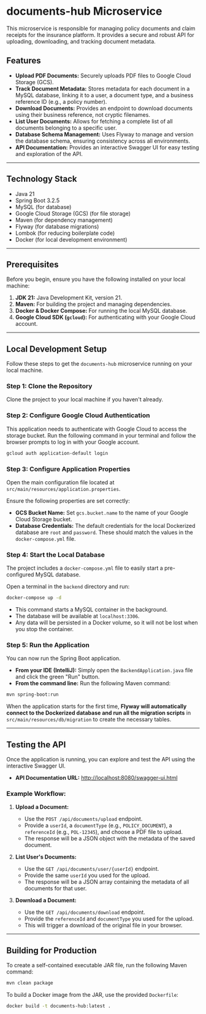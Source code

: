 # documents-hub Microservice

This microservice is responsible for managing policy documents and claim receipts for the insurance platform. It provides a secure and robust API for uploading, downloading, and tracking document metadata.

## Features

- **Upload PDF Documents:** Securely uploads PDF files to Google Cloud Storage (GCS).
- **Track Document Metadata:** Stores metadata for each document in a MySQL database, linking it to a user, a document type, and a business reference ID (e.g., a policy number).
- **Download Documents:** Provides an endpoint to download documents using their business reference, not cryptic filenames.
- **List User Documents:** Allows for fetching a complete list of all documents belonging to a specific user.
- **Database Schema Management:** Uses Flyway to manage and version the database schema, ensuring consistency across all environments.
- **API Documentation:** Provides an interactive Swagger UI for easy testing and exploration of the API.

---

## Technology Stack

- Java 21
- Spring Boot 3.2.5
- MySQL (for database)
- Google Cloud Storage (GCS) (for file storage)
- Maven (for dependency management)
- Flyway (for database migrations)
- Lombok (for reducing boilerplate code)
- Docker (for local development environment)

---

## Prerequisites

Before you begin, ensure you have the following installed on your local machine:

1.  **JDK 21:** Java Development Kit, version 21.
2.  **Maven:** For building the project and managing dependencies.
3.  **Docker & Docker Compose:** For running the local MySQL database.
4.  **Google Cloud SDK (`gcloud`):** For authenticating with your Google Cloud account.

---

## Local Development Setup

Follow these steps to get the `documents-hub` microservice running on your local machine.

### Step 1: Clone the Repository

Clone the project to your local machine if you haven't already.

### Step 2: Configure Google Cloud Authentication

This application needs to authenticate with Google Cloud to access the storage bucket. Run the following command in your terminal and follow the browser prompts to log in with your Google account.

```sh
gcloud auth application-default login
```

### Step 3: Configure Application Properties

Open the main configuration file located at `src/main/resources/application.properties`.

Ensure the following properties are set correctly:

- **GCS Bucket Name:** Set `gcs.bucket.name` to the name of your Google Cloud Storage bucket.
- **Database Credentials:** The default credentials for the local Dockerized database are `root` and `password`. These should match the values in the `docker-compose.yml` file.

### Step 4: Start the Local Database

The project includes a `docker-compose.yml` file to easily start a pre-configured MySQL database.

Open a terminal in the `backend` directory and run:

```sh
docker-compose up -d
```

- This command starts a MySQL container in the background.
- The database will be available at `localhost:3306`.
- Any data will be persisted in a Docker volume, so it will not be lost when you stop the container.

### Step 5: Run the Application

You can now run the Spring Boot application.

- **From your IDE (IntelliJ):** Simply open the `BackendApplication.java` file and click the green "Run" button.
- **From the command line:** Run the following Maven command:

```sh
mvn spring-boot:run
```

When the application starts for the first time, **Flyway will automatically connect to the Dockerized database and run all the migration scripts** in `src/main/resources/db/migration` to create the necessary tables.

---

## Testing the API

Once the application is running, you can explore and test the API using the interactive Swagger UI.

- **API Documentation URL:** [http://localhost:8080/swagger-ui.html](http://localhost:8080/swagger-ui.html)

### Example Workflow:

1.  **Upload a Document:**
    - Use the `POST /api/documents/upload` endpoint.
    - Provide a `userId`, a `documentType` (e.g., `POLICY_DOCUMENT`), a `referenceId` (e.g., `POL-12345`), and choose a PDF file to upload.
    - The response will be a JSON object with the metadata of the saved document.

2.  **List User's Documents:**
    - Use the `GET /api/documents/user/{userId}` endpoint.
    - Provide the same `userId` you used for the upload.
    - The response will be a JSON array containing the metadata of all documents for that user.

3.  **Download a Document:**
    - Use the `GET /api/documents/download` endpoint.
    - Provide the `referenceId` and `documentType` you used for the upload.
    - This will trigger a download of the original file in your browser.

---

## Building for Production

To create a self-contained executable JAR file, run the following Maven command:

```sh
mvn clean package
```

To build a Docker image from the JAR, use the provided `Dockerfile`:

```sh
docker build -t documents-hub:latest .
```
